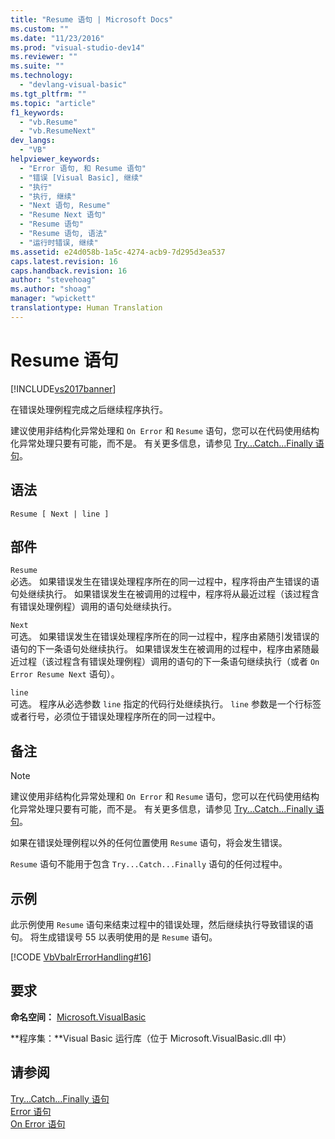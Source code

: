 ```yaml
---
title: "Resume 语句 | Microsoft Docs"
ms.custom: ""
ms.date: "11/23/2016"
ms.prod: "visual-studio-dev14"
ms.reviewer: ""
ms.suite: ""
ms.technology: 
  - "devlang-visual-basic"
ms.tgt_pltfrm: ""
ms.topic: "article"
f1_keywords: 
  - "vb.Resume"
  - "vb.ResumeNext"
dev_langs: 
  - "VB"
helpviewer_keywords: 
  - "Error 语句, 和 Resume 语句"
  - "错误 [Visual Basic], 继续"
  - "执行"
  - "执行, 继续"
  - "Next 语句, Resume"
  - "Resume Next 语句"
  - "Resume 语句"
  - "Resume 语句, 语法"
  - "运行时错误, 继续"
ms.assetid: e24d058b-1a5c-4274-acb9-7d295d3ea537
caps.latest.revision: 16
caps.handback.revision: 16
author: "stevehoag"
ms.author: "shoag"
manager: "wpickett"
translationtype: Human Translation
---
```

# Resume 语句
[!INCLUDE[vs2017banner](../../../csharp/includes/vs2017banner.md)]

在错误处理例程完成之后继续程序执行。  
  
 建议使用非结构化异常处理和 `On Error` 和 `Resume` 语句，您可以在代码使用结构化异常处理只要有可能，而不是。  有关更多信息，请参见 [Try...Catch...Finally 语句](../../../visual-basic/language-reference/statements/try-catch-finally-statement.md)。  
  
## 语法  
  
```  
Resume [ Next | line ]  
```  
  
## 部件  
 `Resume`  
 必选。  如果错误发生在错误处理程序所在的同一过程中，程序将由产生错误的语句处继续执行。  如果错误发生在被调用的过程中，程序将从最近过程（该过程含有错误处理例程）调用的语句处继续执行。  
  
 `Next`  
 可选。  如果错误发生在错误处理程序所在的同一过程中，程序由紧随引发错误的语句的下一条语句处继续执行。  如果错误发生在被调用的过程中，程序由紧随最近过程（该过程含有错误处理例程）调用的语句的下一条语句继续执行（或者 `On Error Resume Next` 语句）。  
  
 `line`  
 可选。  程序从必选参数 `line` 指定的代码行处继续执行。  `line` 参数是一个行标签或者行号，必须位于错误处理程序所在的同一过程中。  
  
## 备注  
  
> [!NOTE]
>  建议使用非结构化异常处理和 `On Error` 和 `Resume` 语句，您可以在代码使用结构化异常处理只要有可能，而不是。  有关更多信息，请参见 [Try...Catch...Finally 语句](../../../visual-basic/language-reference/statements/try-catch-finally-statement.md)。  
  
 如果在错误处理例程以外的任何位置使用 `Resume` 语句，将会发生错误。  
  
 `Resume` 语句不能用于包含 `Try...Catch...Finally` 语句的任何过程中。  
  
## 示例  
 此示例使用 `Resume` 语句来结束过程中的错误处理，然后继续执行导致错误的语句。  将生成错误号 55 以表明使用的是 `Resume` 语句。  
  
 [!CODE [VbVbalrErrorHandling#16](../CodeSnippet/VS_Snippets_VBCSharp/VbVbalrErrorHandling#16)]  
  
## 要求  
 **命名空间：** [Microsoft.VisualBasic](../../../visual-basic/language-reference/runtime-library-members.md)  
  
 **程序集：**Visual Basic 运行库（位于 Microsoft.VisualBasic.dll 中）  
  
## 请参阅  
 [Try...Catch...Finally 语句](../../../visual-basic/language-reference/statements/try-catch-finally-statement.md)   
 [Error 语句](../../../visual-basic/language-reference/statements/error-statement.md)   
 [On Error 语句](../../../visual-basic/language-reference/statements/on-error-statement.md)